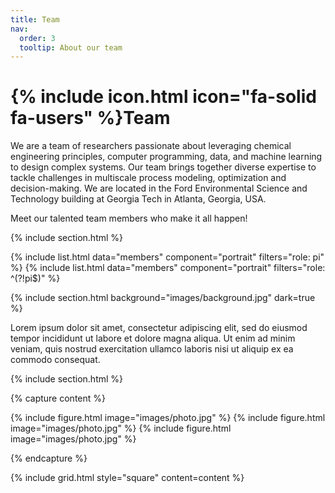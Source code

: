 ```yaml
---
title: Team
nav:
  order: 3
  tooltip: About our team
---
```


# {% include icon.html icon="fa-solid fa-users" %}Team

We are a team of researchers passionate about leveraging chemical engineering principles, computer programming, data, and machine learning to design complex systems. Our team brings together diverse expertise to tackle challenges in multiscale process modeling, optimization and decision-making. We are located in the Ford Environmental Science and Technology building at Georgia Tech in Atlanta, Georgia, USA.

Meet our talented team members who make it all happen!


{% include section.html %}

{% include list.html data="members" component="portrait" filters="role: pi" %}
{% include list.html data="members" component="portrait" filters="role: ^(?!pi$)" %}

{% include section.html background="images/background.jpg" dark=true %}

Lorem ipsum dolor sit amet, consectetur adipiscing elit, sed do eiusmod tempor
incididunt ut labore et dolore magna aliqua. Ut enim ad minim veniam, quis
nostrud exercitation ullamco laboris nisi ut aliquip ex ea commodo consequat.

{% include section.html %}

{% capture content %}

{% include figure.html image="images/photo.jpg" %}
{% include figure.html image="images/photo.jpg" %}
{% include figure.html image="images/photo.jpg" %}

{% endcapture %}

{% include grid.html style="square" content=content %}
